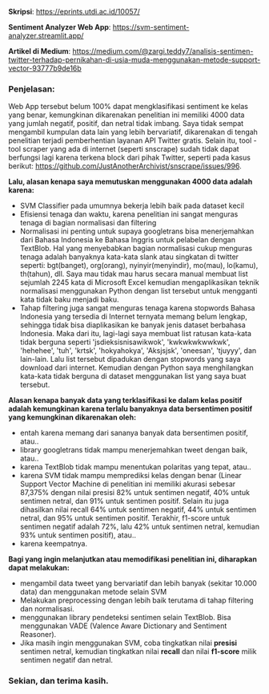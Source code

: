 **Skripsi**: https://eprints.utdi.ac.id/10057/

**Sentiment Analyzer Web App**: https://svm-sentiment-analyzer.streamlit.app/

**Artikel di Medium**: https://medium.com/@zargi.teddy7/analisis-sentimen-twitter-terhadap-pernikahan-di-usia-muda-menggunakan-metode-support-vector-93777b9de16b

### Penjelasan: 
Web App tersebut belum 100% dapat mengklasifikasi sentiment ke kelas yang benar, kemungkinan dikarenakan penelitian ini memiliki 4000 data yang jumlah negatif, positif, dan netral tidak imbang. Saya tidak sempat mengambil kumpulan data lain yang lebih bervariatif, dikarenakan di tengah penelitian terjadi pemberhentian layanan API Twitter gratis. Selain itu, tool - tool scraper yang ada di internet (seperti snscrape) sudah tidak dapat berfungsi lagi karena terkena block dari pihak Twitter, seperti pada kasus berikut: https://github.com/JustAnotherArchivist/snscrape/issues/996.

**Lalu, alasan kenapa saya memutuskan menggunakan 4000 data adalah karena:**
- SVM Classifier pada umumnya bekerja lebih baik pada dataset kecil
- Efisiensi tenaga dan waktu, karena penelitian ini sangat menguras tenaga di bagian normalisasi dan filtering
- Normalisasi ini penting untuk supaya googletrans bisa menerjemahkan dari Bahasa Indonesia ke Bahasa Inggris untuk pelabelan dengan TextBlob. Hal yang menyebabkan bagian normalisasi cukup menguras tenaga adalah banyaknya kata-kata slank atau singkatan di twitter seperti: bgt(banget), org(orang), nyinyir(menyindir), mo(mau), lo(kamu), th(tahun), dll. Saya mau tidak mau harus secara manual membuat list sejumlah 2245 kata di Microsoft Excel kemudian mengaplikasikan teknik normalisasi menggunakan Python dengan list tersebut untuk mengganti kata tidak baku menjadi baku.
- Tahap filtering juga sangat menguras tenaga karena stopwords Bahasa Indonesia yang tersedia di Internet ternyata memang belum lengkap, sehingga tidak bisa diaplikasikan ke banyak jenis dataset berbahasa Indonesia. Maka dari itu, lagi-lagi saya membuat list ratusan kata-kata tidak berguna seperti 'jsdieksisnisawikwok', 'kwkwkwkwwkwk', 'hehehee', 'tuh', 'krtsk', 'hokyahokya', 'Aksjsjsk', 'oneesan', 'tjuyyy', dan lain-lain. Lalu list tersebut dipadukan dengan stopwords yang saya download dari internet. Kemudian dengan Python saya menghilangkan kata-kata tidak berguna di dataset menggunakan list yang saya buat tersebut.

**Alasan kenapa banyak data yang terklasifikasi ke dalam kelas positif adalah kemungkinan karena terlalu banyaknya data bersentimen positif yang kemungkinan dikarenakan oleh:**
- entah karena memang dari sananya banyak data bersentimen positif, atau..
- library googletrans tidak mampu menerjemahkan tweet dengan baik, atau..
- karena TextBlob tidak mampu menentukan polaritas yang tepat, atau..
- karena SVM tidak mampu memprediksi kelas dengan benar (Linear Support Vector Machine di penelitian ini  memiliki akurasi sebesar 87,375% dengan nilai presisi 82% untuk sentimen negatif, 40% untuk sentimen netral, dan 91% untuk sentimen positif. Selain itu juga dihasilkan nilai recall 64% untuk sentimen negatif, 44% untuk sentimen netral, dan 95% untuk sentimen positif. Terakhir, f1-score untuk sentimen negatif adalah 72%, lalu 42% untuk sentimen netral, kemudian 93% untuk sentimen positif), atau..
- karena keempatnya.

**Bagi yang ingin melanjutkan atau memodifikasi penelitian ini, diharapkan dapat melakukan:**
- mengambil data tweet yang bervariatif dan lebih banyak (sekitar 10.000 data) dan menggunakan metode selain SVM
- Melakukan preprocessing dengan lebih baik terutama di tahap filtering dan normalisasi.
- menggunakan library pendeteksi sentimen selain TextBlob. Bisa menggunakan VADE (Valence Aware Dictionary and Sentiment Reasoner).
- Jika masih ingin menggunakan SVM, coba tingkatkan nilai **presisi** sentimen netral, kemudian tingkatkan nilai **recall** dan nilai **f1-score** milik sentimen negatif dan netral.

### Sekian, dan terima kasih.
